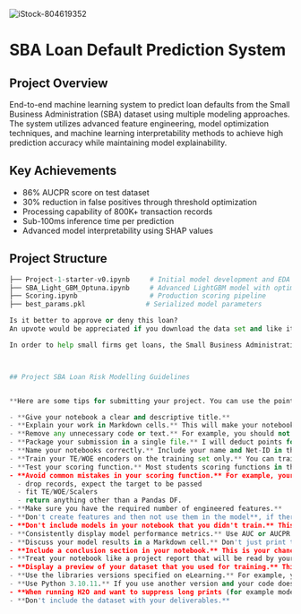 ![iStock-804619352](https://github.com/rbhardwaj2186/SBA-Loan-Risk-Modelling/assets/143745073/179fb7ad-8b23-413f-9713-f227945bd62d)

# SBA Loan Default Prediction System

## Project Overview
End-to-end machine learning system to predict loan defaults from the Small Business Administration (SBA) dataset using multiple modeling approaches. The system utilizes advanced feature engineering, model optimization techniques, and machine learning interpretability methods to achieve high prediction accuracy while maintaining model explainability.

## Key Achievements
- 86% AUCPR score on test dataset
- 30% reduction in false positives through threshold optimization
- Processing capability of 800K+ transaction records
- Sub-100ms inference time per prediction
- Advanced model interpretability using SHAP values

## Project Structure
```python
├── Project-1-starter-v0.ipynb     # Initial model development and EDA
├── SBA_Light_GBM_Optuna.ipynb     # Advanced LightGBM model with optimization
├── Scoring.ipynb                  # Production scoring pipeline
├── best_params.pkl               # Serialized model parameters

Is it better to approve or deny this loan?
An upvote would be appreciated if you download the data set and like it.

In order to help small firms get loans, the Small Business Administration (SBA) was established in 1953. In the US, small companies have historically been the main employer. Aiding small companies contributes to the development of jobs, which lowers unemployment. Growth of small businesses helps the economy expand as well. The SBA offers bank loan guarantees as one of its assistance programs for small companies. By lowering their risk, banks are encouraged to lend to small firms thanks to this assurance. The bank loses money on the remaining amount if the loan defaults, and the SBA pays the guaranteed amount.



## Project SBA Loan Risk Modelling Guidelines


**Here are some tips for submitting your project. You can use the points as partial check list before submission.**

- **Give your notebook a clear and descriptive title.** 
- **Explain your work in Markdown cells.** This will make your notebook easier to read and understand. You can use different colors of font to highlight important points.
- **Remove any unnecessary code or text.** For example, you should not include the template for training and scoring in your final submission.
- **Package your submission in a single file.** I will deduct points for multiple files or incorrect folder structure.
- **Name your notebooks correctly.** Include your name and Net-ID in the file name.
- **Train your TE/WOE encoders on the training set only.** You can train them on the full dataset for your final model.
- **Test your scoring function.** Most students scoring functions in the past din't work, so make sure to test yours before submitting your project.
- **Avoid common mistakes in your scoring function.** For example, your scoring function should not:
  - drop records, expect the target to be passed
  - fit TE/WOE/Scalers
  - return anything other than a Pandas DF.
- **Make sure you have the required number of engineered features.** 
- **Don't create features and then not use them in the model**, if there is a reason not to use the feature in the model, explain.
- **Don't include models in your notebook that you didn't train.** This is considered cheating and will result in a grade of zero for the project.
- **Consistently display model performance metrics.** Use AUC or AUCPR for all models and iterations, and don't switch between metrics. For sure don't use accuracy, it is misleading metric for the imbalanced datasets. 
- **Discuss your model results in a Markdown cell.** Don't just print the results; explain what they mean.
- **Include a conclusion section in your notebook.** This is your chance to summarize your findings and discuss the implications of your work.
- **Treat your notebook like a project report that will be read by your manager who can't read Python code.** Make sure your notebook is clear, concise, and easy to understand.
- **Display a preview of your dataset that you used for training.** This will help me understand what features you used in your model.
- **Use the libraries versions specified on eLearning.** For example, you should use H2O 3.42.0.2  
- **Use Python 3.10.11.** If you use another version and your code doesn't work on 3.10.11, it will be considered a bug in your code.
- **When running H2O and want to suppress long prints (for example model summary), include ";" at the end of the command.**
- **Don't include the dataset with your deliverables.** 
